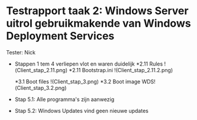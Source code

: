 # Testrapport taak 2: Windows Server uitrol gebruikmakende van Windows Deployment Services

Tester: Nick

- Stappen 1 tem 4 verliepen vlot en waren duidelijk
	*2.11 Rules !(Client_stap_2.11.png)
	*2.11 Bootstrap.ini !(Client_stap_2.11.2.png)
	
		
	*3.1 Boot files !(Client_stap_3.png)
	*3.2 Boot image WDS!(Client_stap_3.2.png)
	
- Stap 5.1: Alle programma's zijn aanwezig

- Stap 5.2: Windows Updates vind geen nieuwe updates